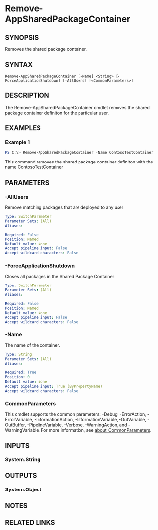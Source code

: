 ﻿---
external help file: Microsoft.Windows.Appx.PackageManager.Commands.dll-Help.xml
Module Name: appx
online version: https://docs.microsoft.com/powershell/module/appx/move-appxpackage?view=windowsserver2022-ps&wt.mc_id=ps-gethelp
schema: 2.0.0
---

# Remove-AppSharedPackageContainer

## SYNOPSIS
Removes the shared package container.

## SYNTAX

```
Remove-AppSharedPackageContainer [-Name] <String> [-ForceApplicationShutdown] [-AllUsers] [<CommonParameters>]
```

## DESCRIPTION 
The Remove-AppSharedPackageContainer cmdlet removes the shared package container definiton for the particular user.

## EXAMPLES

### Example 1
```powershell
PS C:\> Remove-AppSharedPackageContainer -Name ContosoTestContainer
```

This command removes the shared package container definiton with the name ContosoTestContainer

## PARAMETERS

### -AllUsers
Remove matching packages that are deployed to any user

```yaml
Type: SwitchParameter
Parameter Sets: (All)
Aliases:

Required: False
Position: Named
Default value: None
Accept pipeline input: False
Accept wildcard characters: False
```

### -ForceApplicationShutdown
Closes all packages in the Shared Package Container

```yaml
Type: SwitchParameter
Parameter Sets: (All)
Aliases:

Required: False
Position: Named
Default value: None
Accept pipeline input: False
Accept wildcard characters: False
```

### -Name
The name of the container.

```yaml
Type: String
Parameter Sets: (All)
Aliases:

Required: True
Position: 0
Default value: None
Accept pipeline input: True (ByPropertyName)
Accept wildcard characters: False
```

### CommonParameters
This cmdlet supports the common parameters: -Debug, -ErrorAction, -ErrorVariable, -InformationAction, -InformationVariable, -OutVariable, -OutBuffer, -PipelineVariable, -Verbose, -WarningAction, and -WarningVariable. For more information, see [about_CommonParameters](http://go.microsoft.com/fwlink/?LinkID=113216).

## INPUTS

### System.String

## OUTPUTS

### System.Object
## NOTES

## RELATED LINKS

